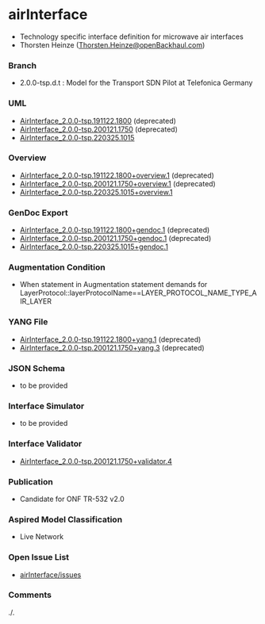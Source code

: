 # airInterface
- Technology specific interface definition for microwave air interfaces
- Thorsten Heinze (Thorsten.Heinze@openBackhaul.com)

### Branch
- 2.0.0-tsp.d.t : Model for the Transport SDN Pilot at Telefonica Germany

### UML
- [AirInterface_2.0.0-tsp.191122.1800](./AirInterface_2.0.0-tsp.191122.1800.zip) (deprecated)
- [AirInterface_2.0.0-tsp.200121.1750](./AirInterface_2.0.0-tsp.200121.1750.zip) (deprecated)
- [AirInterface_2.0.0-tsp.220325.1015](./AirInterface_2.0.0-tsp.220325.1015.zip)

### Overview 
- [AirInterface_2.0.0-tsp.191122.1800+overview.1](./AirInterface_2.0.0-tsp.191122.1800+overview.1.png) (deprecated)
- [AirInterface_2.0.0-tsp.200121.1750+overview.1](./AirInterface_2.0.0-tsp.200121.1750+overview.1.png) (deprecated)
- [AirInterface_2.0.0-tsp.220325.1015+overview.1](./AirInterface_2.0.0-tsp.220325.1015+overview.1.png)

### GenDoc Export
- [AirInterface_2.0.0-tsp.191122.1800+gendoc.1](./AirInterface_2.0.0-tsp.191122.1800+gendoc.1.docx) (deprecated)
- [AirInterface_2.0.0-tsp.200121.1750+gendoc.1](./AirInterface_2.0.0-tsp.200121.1750+gendoc.1.docx) (deprecated)
- [AirInterface_2.0.0-tsp.220325.1015+gendoc.1](./AirInterface_2.0.0-tsp.220325.1015+gendoc.1.docx)

### Augmentation Condition
- When statement in Augmentation statement demands for LayerProtocol::layerProtocolName==LAYER_PROTOCOL_NAME_TYPE_AIR_LAYER

### YANG File
- [AirInterface_2.0.0-tsp.191122.1800+yang.1](./AirInterface_2.0.0-tsp.191122.1800+yang.1.zip) (deprecated)
- [AirInterface_2.0.0-tsp.200121.1750+yang.3](./AirInterface_2.0.0-tsp.200121.1750+yang.3.zip) (deprecated)

### JSON Schema
- to be provided

### Interface Simulator
- to be provided

### Interface Validator
- [AirInterface_2.0.0-tsp.200121.1750+validator.4](./AirInterface_2.0.0-tsp.200121.1750+validator.4.zip)

### Publication
- Candidate for ONF TR-532 v2.0 

### Aspired Model Classification
- Live Network

### Open Issue List
- [airInterface/issues](../../issues)

### Comments
./.
